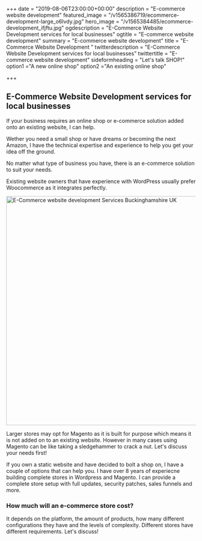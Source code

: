 +++
date = "2019-08-06T23:00:00+00:00"
description = "E-commerce website development"
featured_image = "/v1565386719/ecommerce-development-large_o6lvdy.jpg"
hero_image = "/v1565384485/ecommerce-development_ifjftu.jpg"
ogdescription = "E-Commerce Website Development services for local businesses"
ogtitle = "E-commerce website development"
summary = "E-commerce website development"
title = "E-Commerce Website Development "
twitterdescription = "E-Commerce Website Development services for local businesses"
twittertitle = "E-commerce website development"
sideformheading = "Let's talk SHOP!"
option1 ="A new online shop"
option2 ="An existing online shop"

+++

## E-Commerce Website Development services for local businesses

If your business requires an online shop or e-commerce solution added onto an existing website, I can help.

Wether you need a small shop or have dreams or becoming the next Amazon, I have the technical expertise and experience to help you get your idea off the ground.

No matter what type of business you have, there is an e-commerce solution to suit your needs.

Existing website owners that have experience with WordPress usually prefer Woocommerce as it integrates perfectly.

  <picture>
                              <source width="914" height="609" data-srcset="https://res.cloudinary.com/pixaful/image/upload/w_914,h_609/v1565737236/online-shopping_bmfb9u.webp" type="image/webp" uk-img>
                              <source width="914" height="609" data-srcset="https://res.cloudinary.com/pixaful/image/upload//w_914,h_609/v1565737236/online-shopping_bmfb9u.jpg" type="image/jpeg" uk-img>
                              <img width="914" height="609" data-src="https://res.cloudinary.com/pixaful/image/upload//w_914,h_609/v1565737236/online-shopping_bmfb9u.jpg" alt="E-Commerce website development Services Buckinghamshire UK" uk-img>
                         </picture> 

Larger stores may opt for Magento as it is built for purpose which means it is not added on to an existing website. However in many cases using Magento can be like taking a sledgehammer to crack a nut. Let's discuss your needs first!

If you own a static website and have decided to bolt a shop on, I have a couple of options that can help you. I have over 8 years of experiecne building complete stores in Wordpress and Magento. I can provide a complete store setup with full updates, security patches, sales funnels and more.

### How much will an e-commerce store cost?

It depends on the platform, the amount of products, how many different configurations they have and the levels of complexity. Different stores have different requirements. Let's discuss!

